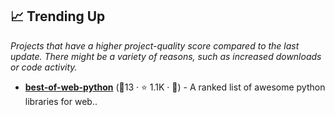 ## 📈 Trending Up

_Projects that have a higher project-quality score compared to the last update. There might be a variety of reasons, such as increased downloads or code activity._

- <b><a href="https://github.com/ml-tooling/best-of-web-python">best-of-web-python</a></b> (🥇13 ·  ⭐ 1.1K · 🐣) - A ranked list of awesome python libraries for web.. <code><img src="https://www.python.org/static/favicon.ico" style="display:inline;" width="13" height="13"></code>

